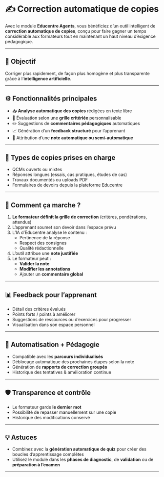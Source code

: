 # ✍️ Correction automatique de copies

Avec le module **Educentre Agents**, vous bénéficiez d’un outil intelligent de **correction automatique de copies**, conçu pour faire gagner un temps considérable aux formateurs tout en maintenant un haut niveau d’exigence pédagogique.

---

## 🎯 Objectif

Corriger plus rapidement, de façon plus homogène et plus transparente grâce à l’**intelligence artificielle**.

---

## ⚙️ Fonctionnalités principales

- 📥 **Analyse automatique des copies** rédigées en texte libre
- 🧠 Évaluation selon une **grille critériée** personnalisable
- ✏️ Suggestions de **commentaires pédagogiques** automatiques
- 📈 Génération d’un **feedback structuré** pour l’apprenant
- 🧾 Attribution d’une **note automatique ou semi-automatique**

---

## 📄 Types de copies prises en charge

- QCMs ouverts ou mixtes
- Réponses longues (essais, cas pratiques, études de cas)
- Travaux documentés ou uploads PDF
- Formulaires de devoirs depuis la plateforme Educentre

---

## 🧠 Comment ça marche ?

1. **Le formateur définit la grille de correction** (critères, pondérations, attendus)
2. L’apprenant soumet son devoir dans l’espace prévu
3. L’IA d’Educentre analyse le contenu :
   - Pertinence de la réponse
   - Respect des consignes
   - Qualité rédactionnelle
4. L’outil attribue une **note justifiée**
5. Le formateur peut :
   - **Valider la note**
   - **Modifier les annotations**
   - Ajouter un **commentaire global**

---

## 📊 Feedback pour l’apprenant

- Détail des critères évalués
- Points forts / points à améliorer
- Suggestions de ressources ou d’exercices pour progresser
- Visualisation dans son espace personnel

---

## 🔄 Automatisation + Pédagogie

- Compatible avec les **parcours individualisés**
- Déblocage automatique des prochaines étapes selon la note
- Génération de **rapports de correction groupés**
- Historique des tentatives & amélioration continue

---

## 🛡️ Transparence et contrôle

- Le formateur garde **le dernier mot**
- Possibilité de repasser manuellement sur une copie
- Historique des modifications conservé

---

## 💡 Astuces

- Combinez avec la **génération automatique de quiz** pour créer des boucles d’apprentissage complètes
- Utilisez le module dans les **phases de diagnostic**, de **validation** ou de **préparation à l’examen**

---


